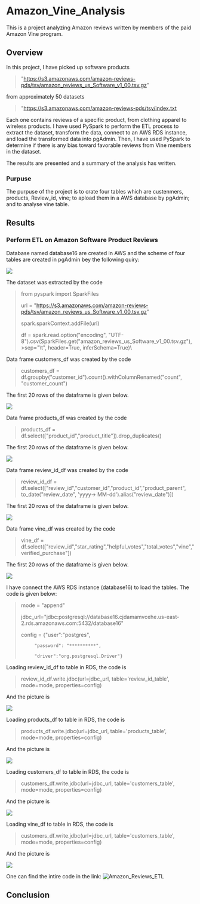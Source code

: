 # Amazon_Vine_Analysis
This is a project analyzing Amazon reviews written by members of the paid Amazon Vine program.

## Overview

In this project, I have picked up software products 

> "https://s3.amazonaws.com/amazon-reviews-pds/tsv/amazon_reviews_us_Software_v1_00.tsv.gz"

from approximately 50 datasets 

> "https://s3.amazonaws.com/amazon-reviews-pds/tsv/index.txt

 Each one contains reviews of a specific product, from clothing apparel to wireless products. I have used PySpark to perform the ETL process to extract the dataset, transform the data, connect to an AWS RDS instance, and load the transformed data into pgAdmin. Then, I have used PySpark to determine if there is any bias toward favorable reviews from Vine members in the dataset.

The results are presented and a summary of the analysis has written. 

### Purpuse

The purpuse of the project is to crate four tables which are custenmers, products, Review_id, vine; to apload them in a AWS database by pgAdmin; and to analyse vine table.


## Results

### Perform ETL on Amazon Software Product Reviews

Database named database16 are created in AWS and the scheme of four tables are created in pgAdmin bey the following quiry:

![](resources/pg_1.jpg)

The dataset was extracted by the code

> from pyspark import SparkFiles
>
> url = "https://s3.amazonaws.com/amazon-reviews-pds/tsv/amazon_reviews_us_Software_v1_00.tsv.gz"
> 
> spark.sparkContext.addFile(url)
> 
> df = spark.read.option("encoding", "UTF-8").csv(SparkFiles.get("amazon_reviews_us_Software_v1_00.tsv.gz"), >sep="\t", header=True, inferSchema=True)\

Data frame customers_df was created by the code

> customers_df = df.groupby("customer_id").count().withColumnRenamed("count", "customer_count")

The first 20 rows of the dataframe is given below.

![](resources/customers.jpg)

Data frame products_df was created by the code

> products_df = df.select(["product_id","product_title"]).drop_duplicates()

The first 20 rows of the dataframe is given below.

![](resources/products.jpg)

Data frame review_id_df was created by the code

> review_id_df = df.select(["review_id","customer_id","product_id","product_parent", to_date("review_date", 'yyyy-> MM-dd').alias("review_date")])

The first 20 rows of the dataframe is given below.

![](resources/review_id.jpg)

Data frame vine_df was created by the code

> vine_df = df.select(["review_id","star_rating","helpful_votes","total_votes","vine","verified_purchase"])

The first 20 rows of the dataframe is given below.

![](resources/vine.jpg)

I have connect the AWS RDS instance (database16) to load the tables. The code is given below:

> mode = "append"
> 
> jdbc_url="jdbc:postgresql://database16.cjdamamvcehe.us-east-2.rds.amazonaws.com:5432/database16"
> 
> config = {"user":"postgres", 
> 
>          "password": "**********", 
>          
>          "driver":"org.postgresql.Driver"}

Loading  review_id_df to table in RDS, the code is

> review_id_df.write.jdbc(url=jdbc_url, table='review_id_table', mode=mode, properties=config)

And the picture is

![](resources/pg2.jpg)

Loading  products_df to table in RDS, the code is

> products_df.write.jdbc(url=jdbc_url, table='products_table', mode=mode, properties=config)

And the picture is

![](resources/pg3.jpg)

Loading  customers_df to table in RDS, the code is

> customers_df.write.jdbc(url=jdbc_url, table='customers_table', mode=mode, properties=config)

And the picture is

![](resources/pg4.jpg)

Loading  vine_df to table in RDS, the code is

> customers_df.write.jdbc(url=jdbc_url, table='customers_table', mode=mode, properties=config)

And the picture is

![](resources/pg5.jpg)

One can find the intire code in the link: ![Amazon_Reviews_ETL](Amazon_Reviews_ETL.ipynb)

## Conclusion

